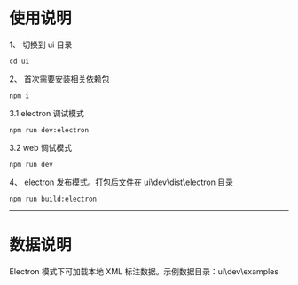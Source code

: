 # 使用说明

1、 切换到 ui 目录

```shell
cd ui
```

2、 首次需要安装相关依赖包

```shell
npm i
```

3.1 electron 调试模式

```shell
npm run dev:electron
```

3.2 web 调试模式

```shell
npm run dev
```

4、 electron 发布模式。打包后文件在 ui\dev\dist\electron 目录

```shell
npm run build:electron
```

---

# 数据说明

Electron 模式下可加载本地 XML 标注数据。示例数据目录：ui\dev\examples
